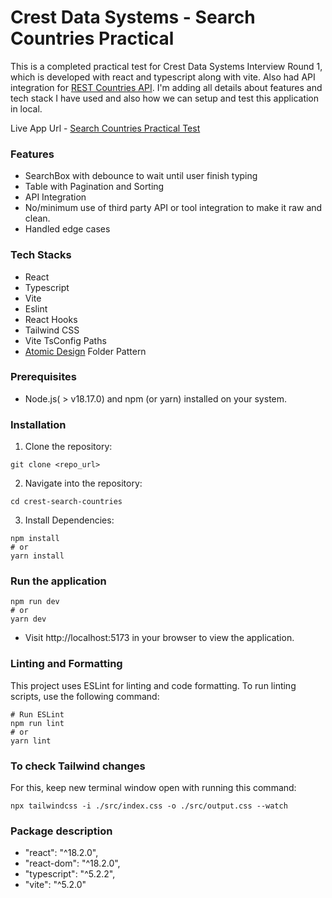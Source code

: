 # Crest Data Systems - Search Countries Practical

This is a completed practical test for Crest Data Systems Interview Round 1, which is developed with react and typescript along with vite. Also had API integration for [REST Countries API](https://restcountries.com/). I'm adding all details about features and tech stack I have used and also how we can setup and test this application in local.

Live App Url - [Search Countries Practical Test](https://crest-search-countries-j0tuim9rj-kashishsolankis-projects.vercel.app/)

### Features
- SearchBox with debounce to wait until user finish typing
- Table with Pagination and Sorting
- API Integration
- No/minimum use of third party API or tool integration to make it raw and clean.
- Handled edge cases

### Tech Stacks
- React
- Typescript
- Vite
- Eslint
- React Hooks
- Tailwind CSS
- Vite TsConfig Paths
- [Atomic Design](https://atomicdesign.bradfrost.com/chapter-2/) Folder Pattern

### Prerequisites

- Node.js( > v18.17.0) and npm (or yarn) installed on your system.

### Installation

1. Clone the repository:
```
git clone <repo_url>
```
2. Navigate into the repository:
```
cd crest-search-countries
```
3. Install Dependencies:
```
npm install
# or
yarn install
```

### Run the application
```
npm run dev
# or
yarn dev
```
- Visit http://localhost:5173 in your browser to view the application.

### Linting and Formatting
This project uses ESLint for linting and code formatting. To run linting scripts, use the following command:
```
# Run ESLint
npm run lint
# or
yarn lint
```

### To check Tailwind changes
For this, keep new terminal window open with running this command:
```
npx tailwindcss -i ./src/index.css -o ./src/output.css --watch
```

### Package description

- "react": "^18.2.0",
- "react-dom": "^18.2.0",
- "typescript": "^5.2.2",
- "vite": "^5.2.0"
